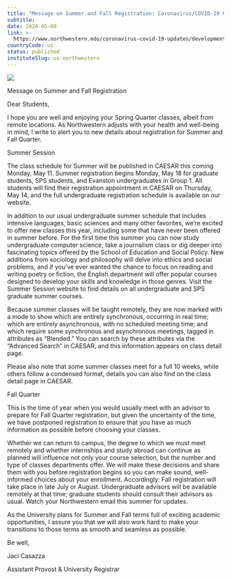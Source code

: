 ```yaml
---
title: "Message on Summer and Fall Registration: Coronavirus/COVID-19 Updates"
subtitle: 
date: 2020-05-09
link: >-
  https://www.northwestern.edu/coronavirus-covid-19-updates/developments/updates/message-on-summer-and-fall-registration.html
countryCode: us
status: published
instituteSlug: us-northwestern
---
```

![](https://common.northwestern.edu/v8/images/northwestern-thumbnail.jpg)

Message on Summer and Fall Registration

Dear Students,

I hope you are well and enjoying your Spring Quarter classes, albeit from remote locations. As Northwestern adjusts with your health and well-being in mind, I write to alert you to new details about registration for Summer and Fall Quarter.

Summer Session

The class schedule for Summer will be published in CAESAR this coming Monday, May 11. Summer registration begins Monday, May 18 for graduate students, SPS students, and Evanston undergraduates in Group 1. All students will find their registration appointment in CAESAR on Thursday, May 14, and the full undergraduate registration schedule is available on our website.

In addition to our usual undergraduate summer schedule that includes intensive languages, basic sciences and many other favorites, we’re excited to offer new classes this year, including some that have never been offered in summer before. For the first time this summer you can now study undergraduate computer science, take a journalism class or dig deeper into fascinating topics offered by the School of Education and Social Policy. New additions from sociology and philosophy will delve into ethics and social problems, and if you’ve ever wanted the chance to focus on reading and writing poetry or fiction, the English department will offer popular courses designed to develop your skills and knowledge in those genres. Visit the Summer Session website to find details on all undergraduate and SPS graduate summer courses.

Because summer classes will be taught remotely, they are now marked with a mode to show which are entirely synchronous, occurring in real time; which are entirely asynchronous, with no scheduled meeting time; and which require some synchronous and asynchronous meetings, tagged in attributes as “Blended.” You can search by these attributes via the “Advanced Search” in CAESAR, and this information appears on class detail page.

Please also note that some summer classes meet for a full 10 weeks, while others follow a condensed format, details you can also find on the class detail page in CAESAR.

Fall Quarter

This is the time of year when you would usually meet with an advisor to prepare for Fall Quarter registration, but given the uncertainty of the time, we have postponed registration to ensure that you have as much information as possible before choosing your classes.

Whether we can return to campus, the degree to which we must meet remotely and whether internships and study abroad can continue as planned will influence not only your course selection, but the number and type of classes departments offer. We will make these decisions and share them with you before registration begins so you can make sound, well-informed choices about your enrollment. Accordingly: Fall registration will take place in late July or August. Undergraduate advisors will be available remotely at that time; graduate students should consult their advisors as usual. Watch your Northwestern email this summer for updates.

As the University plans for Summer and Fall terms full of exciting academic opportunities, I assure you that we will also work hard to make your transitions to those terms as smooth and seamless as possible.

Be well,

Jaci Casazza

Assistant Provost & University Registrar